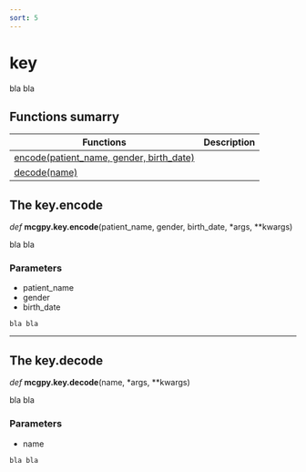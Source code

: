 ```yaml
---
sort: 5
---
```


# key

bla bla

## Functions sumarry

| Functions | Description |
|-----------|-------------|
| [encode(patient_name, gender, birth_date)](https://pjjung.github.io/mcgpy/Classes/key.html#the-keyencode) | |
| [decode(name)](https://pjjung.github.io/mcgpy/Classes/key.html#the-keydecode) | |

## The key.encode

*def* **mcgpy.key.encode**(patient_name, gender, birth_date, *args, **kwargs)

bla bla

### Parameters

* patient_name
* gender
* birth_date

```note
bla bla
```

---

## The key.decode

*def* **mcgpy.key.decode**(name, *args, **kwargs)

bla bla

### Parameters

* name

```note
bla bla
```
